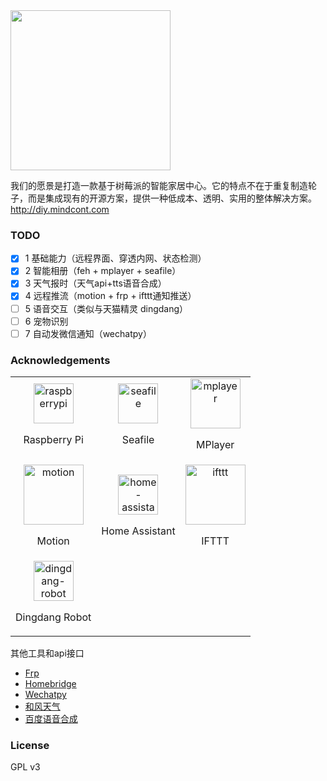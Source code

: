 <img src="http://cdn-mindcont.opengps.cn/blog/images/iot/diy-user-avatars.png" width ="256px">

我们的愿景是打造一款基于树莓派的智能家居中心。它的特点不在于重复制造轮子，而是集成现有的开源方案，提供一种低成本、透明、实用的整体解决方案。http://diy.mindcont.com

### TODO

- [x] 1 基础能力（远程界面、穿透内网、状态检测）
- [x] 2 智能相册（feh + mplayer + seafile）
- [x] 3 天气报时（天气api+tts语音合成）
- [x] 4 远程推流（motion + frp + ifttt通知推送）
- [ ] 5 语音交互（类似与天猫精灵 dingdang）
- [ ] 6 宠物识别
- [ ] 7 自动发微信通知（wechatpy）

### Acknowledgements

| | | |
|:------:|:------:|:------:|
|<a herf="http://raspberrypi.org"><img  src="https://www.home-assistant.io/images/supported_brands/raspberry-pi.png" alt="raspberrypi" width="64px"> <p>Raspberry Pi</p> </a> |<a herf="https://github.com/haiwen/seafile"><img  src="https://www.rosehosting.com/blog/wp-content/uploads/2015/03/seafile-logo.png" alt="seafile" width="64px" > <p>Seafile</p> </a>|<a herf="http://www.mplayerhq.hu/design7/news.html"><img  src="https://upload.wikimedia.org/wikipedia/commons/8/81/MPlayer.svg" alt="mplayer" width="80px"> <p>MPlayer</p> </a>|
|<a herf="https://github.com/Motion-Project/motion"><img  src="https://motion-project.github.io/motion.gif" alt="motion" width="96px"> <p>Motion</p> </a> |<a herf="https://github.com/home-assistant/home-assistant"><img  src="http://d33wubrfki0l68.cloudfront.net/075995fe17a5351e2699b2dd878652ec4f1d8654/8bfdd/demo/favicon-192x192.png" alt="home-assistant" width="64px"> <p>Home Assistant</p> </a>|<a herf="https://ifttt.com"><img  src="https://www.home-assistant.io/images/supported_brands/ifttt.png"  alt="ifttt" width="96px"> <p>IFTTT</p> </a>|
|<a herf="https://github.com/dingdang-robot/dingdang-robot"><img src="https://camo.githubusercontent.com/5bcef117eff53d01751ac2ce6aa479f3a0a55939/687474703a2f2f6f6e6d7737793666342e626b742e636c6f7564646e2e636f6d2f64696e6764616e672d6c6f676f2e706e67" alt="dingdang-robot" width="64px"> <p>Dingdang Robot</p> </a>

其他工具和api接口
- [Frp](https://github.com/fatedier/frp)
- [Homebridge](https://github.com/nfarina/homebridge)
- [Wechatpy](http://wechatpy.readthedocs.io/zh_CN/master/)
- [和风天气](https://www.heweather.com/)
- [百度语音合成](http://yuyin.baidu.com/docs/tts/196)

### License
GPL v3
